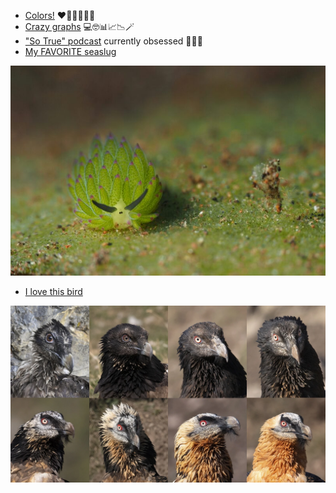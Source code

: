 - [Colors!](https://matplotlib.org/stable/gallery/color/named_colors.html) ❤️🍊🍋🍏💎🔮
- [Crazy graphs](https://www.pyqtgraph.org) 💻🤓📊📈📉🪄
- ["So True" podcast](https://www.youtube.com/@sooootruepod) currently obsessed 🥲💕✨
- [My FAVORITE seaslug](https://earthsky.org/earth/lifeform-of-the-week-leaf-sheep-sea-slug/)

![Alt.text](https://github.com/biddlebird/biddlebird/blob/main/Photos/sea_slug.jpeg)

- [I love this bird](https://www.audubon.org/news/bone-eating-bearded-vulture-reclaiming-europes-skies)

![Alt.text](https://github.com/biddlebird/biddlebird/blob/main/Photos/Web_metamorphose_vortrag_0.jpg.webp)


